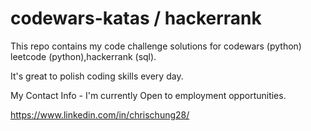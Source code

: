 # codewars-katas / hackerrank
This repo contains my code challenge solutions for codewars (python) leetcode (python),hackerrank (sql).

It's great to polish coding skills every day.

My Contact Info - I'm currently Open to employment opportunities.

https://www.linkedin.com/in/chrischung28/
